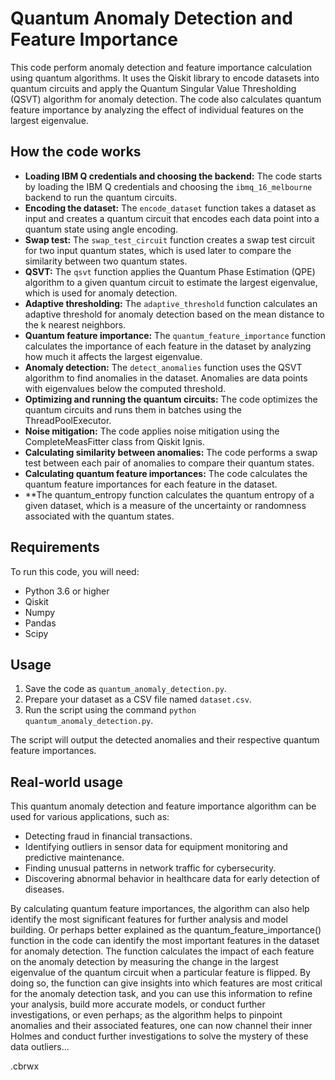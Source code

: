 # Quantum Anomaly Detection and Feature Importance

This code perform anomaly detection and feature importance calculation using quantum algorithms. It uses the Qiskit library to encode datasets into quantum circuits and apply the Quantum Singular Value Thresholding (QSVT) algorithm for anomaly detection. The code also calculates quantum feature importance by analyzing the effect of individual features on the largest eigenvalue.

## How the code works

- **Loading IBM Q credentials and choosing the backend:** The code starts by loading the IBM Q credentials and choosing the `ibmq_16_melbourne` backend to run the quantum circuits.
- **Encoding the dataset:** The `encode_dataset` function takes a dataset as input and creates a quantum circuit that encodes each data point into a quantum state using angle encoding.
- **Swap test:** The `swap_test_circuit` function creates a swap test circuit for two input quantum states, which is used later to compare the similarity between two quantum states.
- **QSVT:** The `qsvt` function applies the Quantum Phase Estimation (QPE) algorithm to a given quantum circuit to estimate the largest eigenvalue, which is used for anomaly detection.
- **Adaptive thresholding:** The `adaptive_threshold` function calculates an adaptive threshold for anomaly detection based on the mean distance to the k nearest neighbors.
- **Quantum feature importance:** The `quantum_feature_importance` function calculates the importance of each feature in the dataset by analyzing how much it affects the largest eigenvalue.
- **Anomaly detection:** The `detect_anomalies` function uses the QSVT algorithm to find anomalies in the dataset. Anomalies are data points with eigenvalues below the computed threshold.
- **Optimizing and running the quantum circuits:** The code optimizes the quantum circuits and runs them in batches using the ThreadPoolExecutor.
- **Noise mitigation:** The code applies noise mitigation using the CompleteMeasFitter class from Qiskit Ignis.
- **Calculating similarity between anomalies:** The code performs a swap test between each pair of anomalies to compare their quantum states.
- **Calculating quantum feature importances:** The code calculates the quantum feature importances for each feature in the dataset.
- **The quantum_entropy function calculates the quantum entropy of a given dataset, which is a measure of the uncertainty or randomness associated with the quantum states. 

## Requirements

To run this code, you will need:

- Python 3.6 or higher
- Qiskit
- Numpy
- Pandas
- Scipy

## Usage

1. Save the code as `quantum_anomaly_detection.py`.
2. Prepare your dataset as a CSV file named `dataset.csv`.
3. Run the script using the command `python quantum_anomaly_detection.py`.

The script will output the detected anomalies and their respective quantum feature importances.

## Real-world usage

This quantum anomaly detection and feature importance algorithm can be used for various applications, such as:

- Detecting fraud in financial transactions.
- Identifying outliers in sensor data for equipment monitoring and predictive maintenance.
- Finding unusual patterns in network traffic for cybersecurity.
- Discovering abnormal behavior in healthcare data for early detection of diseases.

By calculating quantum feature importances, the algorithm can also help identify the most significant features for further analysis and model building.
Or perhaps better explained as the quantum_feature_importance() function in the code can identify the most important features in the dataset for anomaly detection. The function calculates the impact of each feature on the anomaly detection by measuring the change in the largest eigenvalue of the quantum circuit when a particular feature is flipped. By doing so, the function can give insights into which features are most critical for the anomaly detection task, and you can use this information to refine your analysis, build more accurate models, or conduct further investigations, or even perhaps; as the algorithm helps to pinpoint anomalies and their associated features, one can now channel their inner Holmes and conduct further investigations to solve the mystery of these data outliers...

.cbrwx
